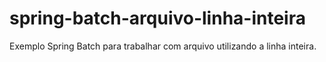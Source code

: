 # spring-batch-arquivo-linha-inteira
Exemplo Spring Batch para trabalhar com arquivo utilizando a linha inteira.
